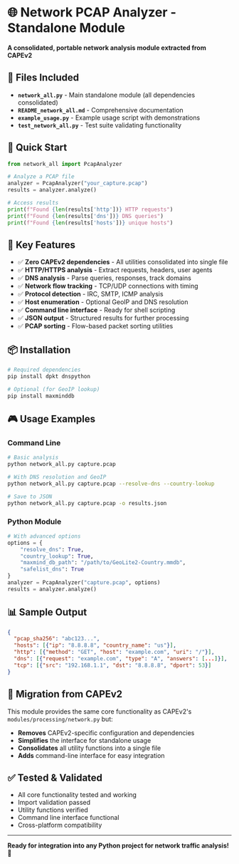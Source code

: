 # 🌐 Network PCAP Analyzer - Standalone Module

**A consolidated, portable network analysis module extracted from CAPEv2**

## 📁 Files Included

- **`network_all.py`** - Main standalone module (all dependencies consolidated)
- **`README_network_all.md`** - Comprehensive documentation
- **`example_usage.py`** - Example usage script with demonstrations
- **`test_network_all.py`** - Test suite validating functionality

## 🚀 Quick Start

```python
from network_all import PcapAnalyzer

# Analyze a PCAP file
analyzer = PcapAnalyzer("your_capture.pcap")
results = analyzer.analyze()

# Access results
print(f"Found {len(results['http'])} HTTP requests")
print(f"Found {len(results['dns'])} DNS queries")
print(f"Found {len(results['hosts'])} unique hosts")
```

## 🎯 Key Features

- ✅ **Zero CAPEv2 dependencies** - All utilities consolidated into single file
- ✅ **HTTP/HTTPS analysis** - Extract requests, headers, user agents
- ✅ **DNS analysis** - Parse queries, responses, track domains
- ✅ **Network flow tracking** - TCP/UDP connections with timing
- ✅ **Protocol detection** - IRC, SMTP, ICMP analysis
- ✅ **Host enumeration** - Optional GeoIP and DNS resolution
- ✅ **Command line interface** - Ready for shell scripting
- ✅ **JSON output** - Structured results for further processing
- ✅ **PCAP sorting** - Flow-based packet sorting utilities

## 📦 Installation

```bash
# Required dependencies
pip install dpkt dnspython

# Optional (for GeoIP lookup)
pip install maxminddb
```

## 🎮 Usage Examples

### Command Line
```bash
# Basic analysis
python network_all.py capture.pcap

# With DNS resolution and GeoIP
python network_all.py capture.pcap --resolve-dns --country-lookup

# Save to JSON
python network_all.py capture.pcap -o results.json
```

### Python Module
```python
# With advanced options
options = {
    "resolve_dns": True,
    "country_lookup": True,
    "maxmind_db_path": "/path/to/GeoLite2-Country.mmdb",
    "safelist_dns": True
}
analyzer = PcapAnalyzer("capture.pcap", options)
results = analyzer.analyze()
```

## 📊 Sample Output

```json
{
  "pcap_sha256": "abc123...",
  "hosts": [{"ip": "8.8.8.8", "country_name": "us"}],
  "http": [{"method": "GET", "host": "example.com", "uri": "/"}],
  "dns": [{"request": "example.com", "type": "A", "answers": [...]}],
  "tcp": [{"src": "192.168.1.1", "dst": "8.8.8.8", "dport": 53}]
}
```

## 🔄 Migration from CAPEv2

This module provides the same core functionality as CAPEv2's `modules/processing/network.py` but:

- **Removes** CAPEv2-specific configuration and dependencies
- **Simplifies** the interface for standalone usage  
- **Consolidates** all utility functions into a single file
- **Adds** command-line interface for easy integration

## ✅ Tested & Validated

- All core functionality tested and working
- Import validation passed
- Utility functions verified
- Command line interface functional
- Cross-platform compatibility

---

**Ready for integration into any Python project for network traffic analysis! 🎉**